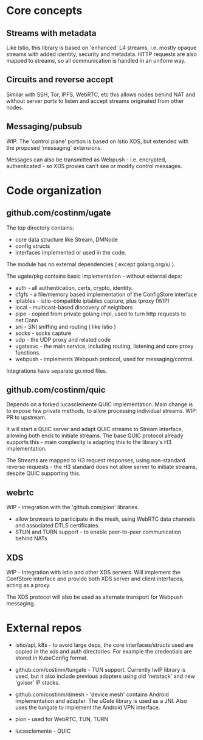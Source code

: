 # Core concepts

## Streams with metadata

Like Istio, this library is based on 'enhanced' L4 streams, i.e. mostly opaque streams
with added identity, security and metadata. HTTP requests are also mapped to streams, 
so all communication is handled in an uniform way.

## Circuits and reverse accept

Similar with SSH, Tor, IPFS, WebRTC, etc this allows nodes behind NAT and without 
server ports to listen and accept streams originated from other nodes.

## Messaging/pubsub

WIP. The 'control plane' portion is based on Istio XDS, but extended with the proposed 
'messaging' extensions.

Messages can also be transmitted as Webpush - i.e. encrypted, authenticated - so 
XDS proxies can't see or modify control messages.

# Code organization

## github.com/costinm/ugate

The top directory contains:

- core data structure like Stream, DMNode
- config structs
- interfaces implemented or used in the code.

The module has no external dependencies ( except golang.org/x/ ).

The ugate/pkg contains basic implementation - without external deps:

- auth - all authentication, certs, crypto, identity.
- cfgfs - a file/memory based implementation of the ConfigStore interface
- iptables - istio-compatible iptables capture, plus tproxy (WIP)
- local - multicast-based discovery of neighbors
- pipe - copied from private golang impl, used to turn http requests to net.Conn
- sni - SNI sniffing and routing ( like Istio )
- socks - socks capture
- udp - the UDP proxy and related code
- ugatesvc - the main service, including routing, listening and core proxy functions.
- webpush - implements Webpush protocol, used for messaging/control.

Integrations have separate go.mod files.

## github.com/costinm/quic

Depends on a forked lucasclemente QUIC implementation. Main change is to expose few
private methods, to allow processing individual streams. WIP: PR to upstream.

It will start a QUIC server and adapt QUIC streams to Stream interface, allowing
both ends to initiate streams. The base QUIC protocol already supports this - main
complexity is adapting this to the library's H3 implementation.

The Streams are mapped to H3 request responses, using non-standard reverse requests - 
the H3 standard does not allow server to initiate streams, despite QUIC supporting this.

## webrtc

WIP - integration with the 'github.com/pion' libraries. 

- allow browsers to participate in the mesh, using WebRTC data channels and associated DTLS certificates.
- STUN and TURN support - to enable peer-to-peer communication behind NATs

## XDS

WIP - Integration with Istio and other XDS servers. Will implement the ConfStore interface
and provide both XDS server and client interfaces, acting as a proxy.

The XDS protocol will also be used as alternate transport for Webpush messaging.

# External repos

- istio/api, k8s - to avoid large deps, the core interfaces/structs used are copied in the 
xds and auth directories. For example the credentials are stored in KubeConfig format.

- github.com/costinm/tungate - TUN support. Currently lwIP library is used, but it also 
include previous adapters using old 'netstack' and new 'gvisor' IP stacks. 

- github.com/costinm/dmesh - 'device mesh' contains Android implementation and adapter.
The uGate library is used as a JNI. Also uses the tungate to implement the Android VPN interface.
  
- pion - used for WebRTC, TUN, TURN

- lucasclemente - QUIC
